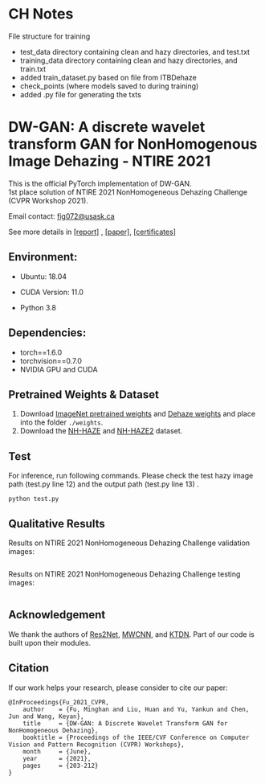 # CH Notes
File structure for training
- test_data directory containing clean and hazy directories, and test.txt
- training_data directory containing clean and hazy directories, and train.txt
- added train_dataset.py based on file from ITBDehaze
- check_points (where models saved to during training)
- added .py file for generating the txts

# DW-GAN: A discrete wavelet transform GAN for NonHomogenous Image Dehazing - NTIRE 2021

This is the official PyTorch implementation of DW-GAN.  
1st place solution of NTIRE 2021 NonHomogeneous Dehazing Challenge (CVPR Workshop 2021).

Email contact: fig072@usask.ca

See more details in  [[report]](https://openaccess.thecvf.com/content/CVPR2021W/NTIRE/papers/Ancuti_NTIRE_2021_NonHomogeneous_Dehazing_Challenge_Report_CVPRW_2021_paper.pdf) , [[paper]](https://openaccess.thecvf.com/content/CVPR2021W/NTIRE/papers/Fu_DW-GAN_A_Discrete_Wavelet_Transform_GAN_for_NonHomogeneous_Dehazing_CVPRW_2021_paper.pdf), [[certificates]](https://data.vision.ee.ethz.ch/cvl/ntire21/NTIRE2021awards_certificates.pdf)

## Environment:

- Ubuntu: 18.04

- CUDA Version: 11.0 
- Python 3.8

## Dependencies:

- torch==1.6.0
- torchvision==0.7.0
- NVIDIA GPU and CUDA

## Pretrained Weights & Dataset

1. Download [ImageNet pretrained weights](https://drive.google.com/file/d/1aZQyF16pziCxKlo7BvHHkrMwb8-RurO_/view?usp=drive_link) and [Dehaze weights](https://drive.google.com/file/d/1h_HaRWwvx-ViCCKJK9oODlwS_lWNxt4B/view?usp=sharing) and place into the folder ```./weights```.  
2. Download the [NH-HAZE](https://data.vision.ee.ethz.ch/cvl/ntire20/nh-haze/) and [NH-HAZE2](https://competitions.codalab.org/competitions/28032#participate) dataset.

## Test

For inference, run following commands. Please check the test hazy image path (test.py line 12) and the output path (test.py line 13) .

```
python test.py
```

## Qualitative Results

Results on NTIRE 2021 NonHomogeneous Dehazing Challenge validation images:  

<div style="text-align: center">
<img alt="" src="/Image/validation.png" style="display: inline-block;" />
</div>

Results on NTIRE 2021 NonHomogeneous Dehazing Challenge testing images:

<div style="text-align: center">
<img alt="" src="/Image/test.png" style="display: inline-block;" />
</div>


## Acknowledgement

We thank the authors of [Res2Net](https://mmcheng.net/res2net/), [MWCNN](https://github.com/lpj0/MWCNN.git), and [KTDN](https://github.com/GlassyWu/KTDN). Part of our code is built upon their modules.

## Citation

If our work helps your research, please consider to cite our paper:

```
@InProceedings{Fu_2021_CVPR,
    author    = {Fu, Minghan and Liu, Huan and Yu, Yankun and Chen, Jun and Wang, Keyan},
    title     = {DW-GAN: A Discrete Wavelet Transform GAN for NonHomogeneous Dehazing},
    booktitle = {Proceedings of the IEEE/CVF Conference on Computer Vision and Pattern Recognition (CVPR) Workshops},
    month     = {June},
    year      = {2021},
    pages     = {203-212}
}
```



